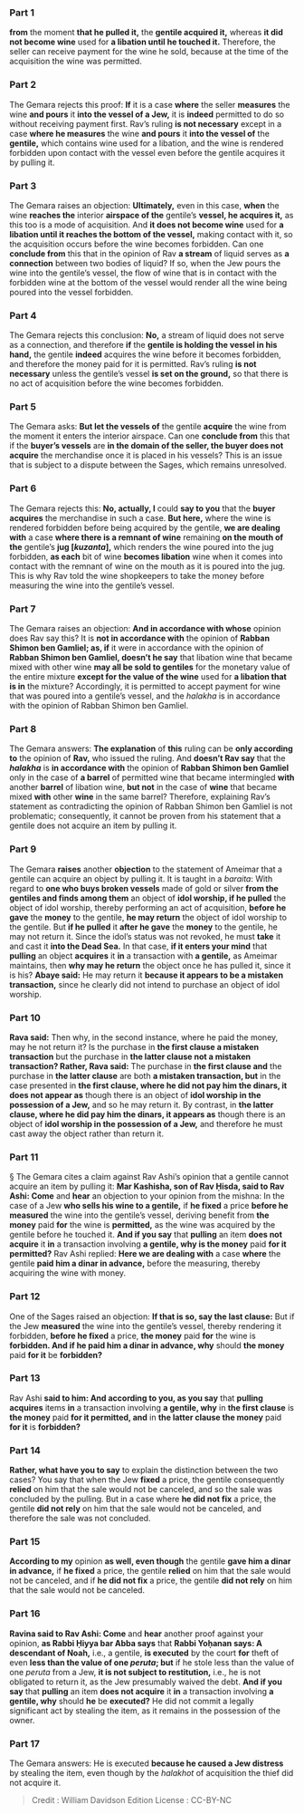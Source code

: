 
### Part 1
<b>from</b> the moment <b>that he pulled it,</b> the <b>gentile acquired it,</b> whereas <b>it did not become wine</b> used for <b>a libation until he touched it.</b> Therefore, the seller can receive payment for the wine he sold, because at the time of the acquisition the wine was permitted.

### Part 2
The Gemara rejects this proof: <b>If</b> it is a case <b>where</b> the seller <b>measures</b> the wine <b>and pours</b> it <b>into the vessel of a Jew,</b> it is <b>indeed</b> permitted to do so without receiving payment first. Rav’s ruling <b>is not necessary</b> except in a case <b>where he measures</b> the wine <b>and pours</b> it <b>into the vessel of</b> the <b>gentile,</b> which contains wine used for a libation, and the wine is rendered forbidden upon contact with the vessel even before the gentile acquires it by pulling it.

### Part 3
The Gemara raises an objection: <b>Ultimately,</b> even in this case, <b>when</b> the wine <b>reaches the</b> interior <b>airspace of the</b> gentile’s <b>vessel, he acquires it,</b> as this too is a mode of acquisition. And <b>it does not become wine</b> used for <b>a libation until it reaches the bottom of the vessel,</b> making contact with it, so the acquisition occurs before the wine becomes forbidden. Can one <b>conclude from</b> this that in the opinion of Rav <b>a stream</b> of liquid serves as <b>a connection</b> between two bodies of liquid? If so, when the Jew pours the wine into the gentile’s vessel, the flow of wine that is in contact with the forbidden wine at the bottom of the vessel would render all the wine being poured into the vessel forbidden.

### Part 4
The Gemara rejects this conclusion: <b>No,</b> a stream of liquid does not serve as a connection, and therefore <b>if</b> the <b>gentile is holding the vessel in his hand,</b> the gentile <b>indeed</b> acquires the wine before it becomes forbidden, and therefore the money paid for it is permitted. Rav’s ruling <b>is not necessary</b> unless the gentile’s vessel <b>is set on the ground,</b> so that there is no act of acquisition before the wine becomes forbidden.

### Part 5
The Gemara asks: <b>But let the vessels of</b> the gentile <b>acquire</b> the wine from the moment it enters the interior airspace. Can one <b>conclude from</b> this that if the <b>buyer’s vessels</b> are <b>in the domain of the seller, the buyer does not acquire</b> the merchandise once it is placed in his vessels? This is an issue that is subject to a dispute between the Sages, which remains unresolved.

### Part 6
The Gemara rejects this: <b>No, actually, I</b> could <b>say to you</b> that the <b>buyer acquires</b> the merchandise in such a case. <b>But here,</b> where the wine is rendered forbidden before being acquired by the gentile, <b>we are dealing with</b> a case <b>where there is a remnant of wine</b> remaining <b>on the mouth of the</b> gentile’s <b>jug [<i>kuzanta</i>],</b> which renders the wine poured into the jug forbidden, <b>as each</b> bit of wine <b>becomes libation</b> wine when it comes into contact with the remnant of wine on the mouth as it is poured into the jug. This is why Rav told the wine shopkeepers to take the money before measuring the wine into the gentile’s vessel.

### Part 7
The Gemara raises an objection: <b>And in accordance with whose</b> opinion does Rav say this? It is <b>not in accordance with</b> the opinion of <b>Rabban Shimon ben Gamliel; as, if</b> it were in accordance with the opinion of <b>Rabban Shimon ben Gamliel, doesn’t he say</b> that libation wine that became mixed with other wine <b>may all be sold to gentiles</b> for the monetary value of the entire mixture <b>except for the value of the wine</b> used for <b>a libation that is in</b> the mixture? Accordingly, it is permitted to accept payment for wine that was poured into a gentile’s vessel, and the <i>halakha</i> is in accordance with the opinion of Rabban Shimon ben Gamliel.

### Part 8
The Gemara answers: <b>The explanation</b> of <b>this</b> ruling can be <b>only according to</b> the opinion of <b>Rav,</b> who issued the ruling. And <b>doesn’t Rav say</b> that the <b><i>halakha</i></b> is <b>in accordance with</b> the opinion of <b>Rabban Shimon ben Gamliel</b> only in the case of <b>a barrel</b> of permitted wine that became intermingled <b>with</b> another <b>barrel</b> of libation wine, <b>but not</b> in the case of <b>wine</b> that became mixed <b>with</b> other <b>wine</b> in the same barrel? Therefore, explaining Rav’s statement as contradicting the opinion of Rabban Shimon ben Gamliel is not problematic; consequently, it cannot be proven from his statement that a gentile does not acquire an item by pulling it.

### Part 9
The Gemara <b>raises</b> another <b>objection</b> to the statement of Ameimar that a gentile can acquire an object by pulling it. It is taught in a <i>baraita</i>: With regard to <b>one who buys broken vessels</b> made of gold or silver <b>from the gentiles and finds among them</b> an object of <b>idol worship, if he pulled</b> the object of idol worship, thereby performing an act of acquisition, <b>before he gave</b> the <b>money</b> to the gentile, <b>he may return</b> the object of idol worship to the gentile. But <b>if he pulled</b> it <b>after he gave</b> the <b>money</b> to the gentile, he may not return it. Since the idol’s status was not revoked, he must <b>take</b> it and cast it <b>into the Dead Sea.</b> In that case, <b>if it enters your mind</b> that <b>pulling</b> an object <b>acquires</b> it <b>in</b> a transaction with <b>a gentile,</b> as Ameimar maintains, then <b>why may he return</b> the object once he has pulled it, since it is his? <b>Abaye said:</b> He may return it <b>because it appears to be a mistaken transaction,</b> since he clearly did not intend to purchase an object of idol worship.

### Part 10
<b>Rava said:</b> Then why, in the second instance, where he paid the money, may he not return it? Is the purchase in <b>the first clause a mistaken transaction</b> but the purchase in <b>the latter clause not a mistaken transaction? Rather, Rava said:</b> The purchase in <b>the first clause and</b> the purchase in <b>the latter clause</b> are both <b>a mistaken transaction, but</b> in the case presented in <b>the first clause, where he did not pay him the dinars, it does not appear as</b> though there is an object of <b>idol worship in the possession of a Jew,</b> and so he may return it. By contrast, in <b>the latter clause, where he did pay him the dinars, it appears as</b> though there is an object of <b>idol worship in the possession of a Jew,</b> and therefore he must cast away the object rather than return it.

### Part 11
§ The Gemara cites a claim against Rav Ashi’s opinion that a gentile cannot acquire an item by pulling it: <b>Mar Kashisha, son of Rav Ḥisda, said to Rav Ashi: Come</b> and <b>hear</b> an objection to your opinion from the mishna: In the case of a Jew <b>who sells his wine to a gentile,</b> if <b>he fixed</b> a price <b>before he measured</b> the wine into the gentile’s vessel, deriving benefit from <b>the money</b> paid <b>for</b> the wine is <b>permitted,</b> as the wine was acquired by the gentile before he touched it. <b>And if you say</b> that <b>pulling</b> an item <b>does not acquire</b> it <b>in</b> a transaction involving <b>a gentile, why is the money</b> paid <b>for it permitted?</b> Rav Ashi replied: <b>Here we are dealing with</b> a case <b>where</b> the gentile <b>paid him a dinar in advance,</b> before the measuring, thereby acquiring the wine with money.

### Part 12
One of the Sages raised an objection: <b>If that is so, say the last clause:</b> But if the Jew <b>measured</b> the wine into the gentile’s vessel, thereby rendering it forbidden, <b>before he fixed</b> a price, <b>the money</b> paid <b>for</b> the wine is <b>forbidden. And if he paid him a dinar in advance, why</b> should <b>the money</b> paid <b>for it</b> be <b>forbidden?</b>

### Part 13
Rav Ashi <b>said to him: And according to you, as you say</b> that <b>pulling acquires</b> items <b>in</b> a transaction involving <b>a gentile, why</b> in <b>the first clause</b> is <b>the money</b> paid <b>for it permitted, and</b> in <b>the latter clause the money</b> paid <b>for it</b> is <b>forbidden?</b>

### Part 14
<b>Rather, what have you to say</b> to explain the distinction between the two cases? You say that when the Jew <b>fixed</b> a price, the gentile consequently <b>relied</b> on him that the sale would not be canceled, and so the sale was concluded by the pulling. But in a case where <b>he did not fix</b> a price, the gentile <b>did not rely</b> on him that the sale would not be canceled, and therefore the sale was not concluded.

### Part 15
<b>According to my</b> opinion <b>as well, even though</b> the gentile <b>gave him a dinar in advance,</b> if <b>he fixed</b> a price, the gentile <b>relied</b> on him that the sale would not be canceled, and if <b>he did not fix</b> a price, the gentile <b>did not rely</b> on him that the sale would not be canceled.

### Part 16
<b>Ravina said to Rav Ashi: Come</b> and <b>hear</b> another proof against your opinion, <b>as Rabbi Ḥiyya bar Abba says</b> that <b>Rabbi Yoḥanan says: A descendant of Noah,</b> i.e., a gentile, <b>is executed</b> by the court <b>for</b> theft of even <b>less than the value of one <i>peruta</i>; but</b> if he stole less than the value of one <i>peruta</i> from a Jew, <b>it is not subject to restitution,</b> i.e., he is not obligated to return it, as the Jew presumably waived the debt. <b>And if you say</b> that <b>pulling</b> an item <b>does not acquire</b> it <b>in</b> a transaction involving <b>a gentile, why</b> should <b>he</b> be <b>executed?</b> He did not commit a legally significant act by stealing the item, as it remains in the possession of the owner.

### Part 17
The Gemara answers: He is executed <b>because he caused a Jew distress</b> by stealing the item, even though by the <i>halakhot</i> of acquisition the thief did not acquire it.

>Credit : William Davidson Edition
>License : CC-BY-NC
